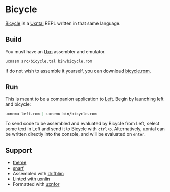 # Bicycle

[Bicycle](https://wiki.xxiivv.com/drifblim) is a [Uxntal](https://wiki.xxiivv.com/site/uxntal.html) REPL written in that same language.

## Build

You must have an [Uxn](https://git.sr.ht/~rabbits/uxn/) assembler and emulator.

```sh
uxnasm src/bicycle.tal bin/bicycle.rom
```

If do not wish to assemble it yourself, you can download [bicycle.rom](https://rabbits.srht.site/bicycle/bicycle.rom).

## Run

This is meant to be a companion application to [Left](http://wiki.xxiivv.com/site/left.html). Begin by launching left and bicycle:

```sh
uxnemu left.rom | uxnemu bin/bicycle.rom
```

To send code to be assembled and evaluated by Bicycle from Left, select some text in Left and send it to Bicycle with `ctrl+p`. Alternatively, uxntal can be written directly into the console, and will be evaluated on `enter`.

## Support

- [theme](https://wiki.xxiivv.com/site/theme.html)
- [snarf](https://wiki.xxiivv.com/site/snarf.html)
- Assembled with [drifblim](https://git.sr.ht/~rabbits/drifblim)
- Linted with [uxnlin](https://git.sr.ht/~rabbits/uxnlin)
- Formatted with [uxnfor](https://git.sr.ht/~rabbits/uxnfor)

